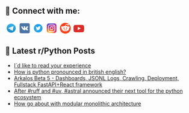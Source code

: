 ## 🔎 Connect with me:
[<img src="https://github.com/bullbesh/bullbesh/blob/main/images/Telegram.png" width="32" height="32" />](https://t.me/bullbesh)
[<img src="https://github.com/bullbesh/bullbesh/blob/main/images/VK.png" width="32" height="32" />](https://vk.com/bullbesh)
[<img src="https://github.com/bullbesh/bullbesh/blob/main/images/Twitter.png" width="32" height="32" />](https://twitter.com/bullbesh1)
[<img src="https://github.com/bullbesh/bullbesh/blob/main/images/Instagram.png" width="32" height="32" />](https://www.instagram.com/bullbesh)
[<img src="https://github.com/bullbesh/bullbesh/blob/main/images/Reddit.png" width="32" height="32" />](https://www.reddit.com/user/bullbesh)
[<img src="https://github.com/bullbesh/bullbesh/blob/main/images/YouTube.png" width="32" height="32" />](https://www.youtube.com/channel/UCtfjRs6uzgq5mfm8S06WTcg)

## 📕 Latest r/Python Posts
<!-- BLOG-POST-LIST:START -->
- [I´d like to read your experience](https://www.reddit.com/r/Python/comments/1kdyje1/id_like_to_read_your_experience/)
- [How is python pronounced in british english?](https://www.reddit.com/r/Python/comments/1kdxnlh/how_is_python_pronounced_in_british_english/)
- [Arkalos Beta 5 - Dashboards, JSONL Logs, Crawling, Deployment, Fullstack FastAPI+React framework](https://www.reddit.com/r/Python/comments/1kdx45g/arkalos_beta_5_dashboards_jsonl_logs_crawling/)
- [After #ruff and #uv, #astral announced their next tool for the python ecosystem](https://www.reddit.com/r/Python/comments/1kdui8w/after_ruff_and_uv_astral_announced_their_next/)
- [How go about with modular monolithic architecture](https://www.reddit.com/r/Python/comments/1kdroea/how_go_about_with_modular_monolithic_architecture/)
<!-- BLOG-POST-LIST:END -->
